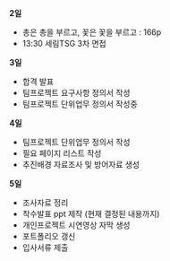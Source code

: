 **2일**
- 총은 총을 부르고, 꽃은 꽃을 부르고 : 166p
- 13:30 세림TSG 3차 면접

**3일**
- 합격 발표
- 팀프로젝트 요구사항 정의서 작성
- 팀프로젝트 단위업무 정의서 작성중

**4일**
- 팀프로젝트 단위업무 정의서 작성
- 필요 페이지 리스트 작성
- 추진배경 자료조사 및 방어자료 생성
  
**5일**
- 조사자료 정리
- 착수발표 ppt 제작 (현재 결정된 내용까지)
- 개인프로젝트 시연영상 자막 생성
- 포트폴리오 갱신
- 입사서류 제출
